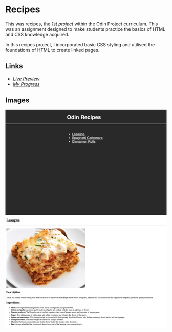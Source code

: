 # Recipes

This was recipes, the [*1st project*](https://www.theodinproject.com/lessons/foundations-recipes) within the Odin Project curriculum. This was an assignment designed to make students practice the basics of HTML and CSS knowledge acquired.

In this recipes project, I incorporated basic CSS styling and utilised the foundations of HTML to create linked pages.

## Links

- [*Live Preview*](https://devvivan.github.io/odin-recipes/)
- [*My Progress*](https://github.com/DevVivan/odin-project)

## Images

![Main Page](screenshots/screenshot-1.png)
![Lasagna Recipe Page](screenshots/screenshot-2.png)
